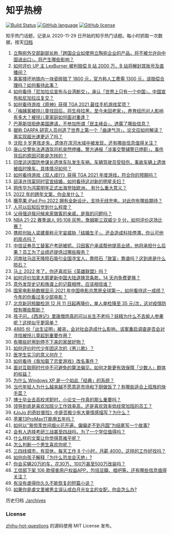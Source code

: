 # 知乎热榜
[![Build Status](https://github.com/ToWeLong/zhihu-hot-questions/workflows/CI/badge.svg)](https://github.com/ToWeLong/zhihu-hot-questions/actions)
[![GitHub language](https://img.shields.io/badge/language-golang-orange.svg)](https://golang.org/)
[![GitHub license](https://img.shields.io/github/license/ToWeLong/zhihu-hot-questions)](https://github.com/ToWeLong/zhihu-hot-questions/blob/main/LICENSE)

知乎热门话题，记录从 2020-11-29 日开始的知乎热门话题。每小时抓取一次数据，按天[归档](./archives)

<!-- BEGIN -->

1. [立陶宛外交部副部长称「跨国企业如使用立陶宛企业的产品，将不被允许向中国进出口」，将产生哪些影响？](https://www.zhihu.com/question/504907694)
1. [如何评价 UP 主 LexBurner 被判赔偿 B 站 2000 万，B 站将解封其账号及直播间？](https://www.zhihu.com/question/504894744)
1. [乘客撞坏地铁内一块瓷砖赔了 1800 元，官方称人工费需 1300 元，该赔偿合理吗？如何看待此事？](https://www.zhihu.com/question/504489478)
1. [如何看待「尼加拉瓜宣布与台湾断交」，承认「世界上只有一个中国」，中国宣布和尼加拉瓜复交？](https://www.zhihu.com/question/504963373)
1. [如何看待游戏《原神》获得 TGA 2021 最佳手机游戏奖项？](https://www.zhihu.com/question/504998384)
1. [「梅姨案被拐儿童找回后，将生母拉黑，至今未回老家」，养育经历对人影响有多大？被拐儿童家庭如何面对重逢？](https://www.zhihu.com/question/504440157)
1. [巴基斯坦拒绝美国邀请，不参加所谓「民主峰会」，透露了哪些信息？](https://www.zhihu.com/question/504864501)
1. [据称 DARPA 研究人员创造了世界上第一个「曲速气泡」，论文应如何解读？离实现超光速更近了吗？](https://www.zhihu.com/question/504600302)
1. [沈阳 9 岁男孩走失，遗体在浑河水域中被发现，还有哪些信息值得关注？](https://www.zhihu.com/question/505036844)
1. [唐山交警执法遇酒驾司机突然停播，警方通报「涉事交警辅警已停职」，事件背后的原因可能是怎样的？](https://www.zhihu.com/question/504836167)
1. [印度运送国防参谋长遗体车队发生车祸，车辆驾驶员受轻伤，事故车辆上遗体被临时换车，具体情况如何？](https://www.zhihu.com/question/505013848)
1. [如何看待游戏《双人成行》获得 TGA 2021 年度游戏，符合你的预期吗？](https://www.zhihu.com/question/505033494)
1. [邱泽许玮甯同时官宣结婚，如何看待这对新的明星夫妇？](https://www.zhihu.com/question/505019683)
1. [网传华为鸿蒙明年正式出海登陆欧洲， 有什么重大意义？](https://www.zhihu.com/question/504414610)
1. [2022 年的跨年文案，你会发什么？](https://www.zhihu.com/question/504151223)
1. [曝苹果 iPad Pro 2022 拥有全新设计，支持无线充电，对此你有哪些期待？](https://www.zhihu.com/question/503989738)
1. [人可以后知后觉到什么程度？](https://www.zhihu.com/question/36760554)
1. [父母强迫我问候来家做客的亲戚，是我的问题吗？](https://www.zhihu.com/question/412092397)
1. [NBA 21-22 赛季湖人 95:108 灰熊，詹姆斯三双威少 9 分，如何评价这场比赛？](https://www.zhihu.com/question/504966655)
1. [携程创始人梁建章称元宇宙威胁「结婚生子」，还会造成科技停滞，你认可他的观点吗？](https://www.zhihu.com/question/504863295)
1. [中信证券员工替客户考研被抓，只因客户承诺帮他提高业绩，他将承担什么后果？员工为了业绩还提供过哪些服务？](https://www.zhihu.com/question/504720471)
1. [河南驻马店天降陨石吸引全国寻宝人，靠陨石「致富」靠谱吗？这到底是什么陨石？](https://www.zhihu.com/question/504686527)
1. [马上 2022 年了，你还喜欢玩《英雄联盟》吗？](https://www.zhihu.com/question/502878634)
1. [如何评价加拿大鹅更新中国大陆退换货条款，14 天内免费更换？](https://www.zhihu.com/question/504896027)
1. [意外发现史记和族谱上的记载相悖，应该相信谁？](https://www.zhihu.com/question/504670127)
1. [国家电影局数据显示 2021 年中国电影总票房全球第一，如何看待这一成绩？今年的你看过多少部电影？](https://www.zhihu.com/question/504765215)
1. [北京新冠核酸检测 12 月 11 日起再降价，单人单检降至 35 元/次，这对疫情防控有哪些帮助？](https://www.zhihu.com/question/504976781)
1. [孩子问，《西游记》里唐僧肉真的可以长生不老吗？妖精为什么不去偷人参果呢？这样似乎更简单？](https://www.zhihu.com/question/504205186)
1. [4885 份「出生证明」被盗，会对社会造成什么影响，该案重启调查是否会对寻找被拐儿童起到重要作用？](https://www.zhihu.com/question/504543653)
1. [有哪些好用到停不下来的家居好物？](https://www.zhihu.com/question/504317329)
1. [如何评价时代少年团这次的《男儿歌》？](https://www.zhihu.com/question/504992720)
1. [医学生实习的意义何在？](https://www.zhihu.com/question/57753859)
1. [如何看待《我加载了恋爱游戏》改名事件？](https://www.zhihu.com/question/504416445)
1. [面对互联网时代中不可避免的算法偏见，如何才能更有效保障「少数人」群体的权益？](https://www.zhihu.com/question/504748435)
1. [为什么 Windows XP 是一个如此「经典」的系统？](https://www.zhihu.com/question/19736590)
1. [当代年轻人为什么越来越不愿意逛市场和下厨做饭了？有哪些适合上班族的快手菜？](https://www.zhihu.com/question/504567803)
1. [博士毕业去高校求职时，小论文一作真的那么重要吗？](https://www.zhihu.com/question/502999336)
1. [领导到底是喜欢加班少工作效率高，还是喜欢效率低经常加班的员工？](https://www.zhihu.com/question/504130103)
1. [《JoJo 的奇妙冒险》中是否极少有大量情感描写？为什么？](https://www.zhihu.com/question/358670864)
1. [苹果13ProMax1T能用五年吗？](https://www.zhihu.com/question/503820792)
1. [如何以“我惊羡世间烟火花开遍，偏偏走不到月圆”为结尾写一个故事?](https://www.zhihu.com/question/435165031)
1. [会有人选择考研三战甚至四战吗，为了一个学位值得吗？](https://www.zhihu.com/question/504535442)
1. [什么样的文案让你觉得意难平呢？](https://www.zhihu.com/question/502938414)
1. [怎么判断一个男生喜欢你呢？](https://www.zhihu.com/question/456029274)
1. [三四线城市，有双休，每天工作 8 个小时，月薪 4000，这样的工作好找吗？](https://www.zhihu.com/question/504150297)
1. [如何向孩子解释「为什么恐龙会灭绝」?](https://www.zhihu.com/question/498110448)
1. [你会买辆20万的车，花30万、100万甚至500万改装吗？](https://www.zhihu.com/question/497676543)
1. [工信部下架 106 款侵害用户权益APP，包括豆瓣、唱吧等，还有哪些信息值得关注？](https://www.zhihu.com/question/504860051)
1. [有没有虐得你久久不能恢复的短篇小说？](https://www.zhihu.com/question/355535928)
1. [如果你是虐文里被男主误认成白月光女主的女配，你会怎么办?](https://www.zhihu.com/question/406492131)

<!-- END -->

历史归档 [./archives](./archives)


### License
[zhihu-hot-questions](https://github.com/towelong/zhihu-hot-questions) 的源码使用 MIT License 发布。